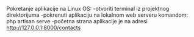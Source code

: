 Pokretanje aplikacije na Linux OS:
 -otvoriti terminal iz projektnog direktorijuma
 -pokrenuti aplikaciju na lokalnom web serveru komandom: php artisan serve
 -početna strana aplikacije je na adresi http://127.0.0.1:8000/contacts
